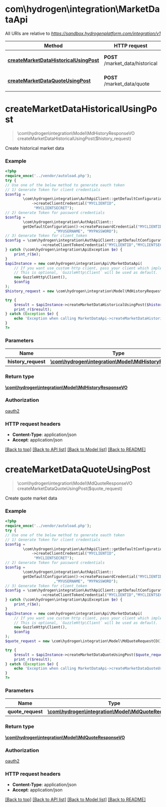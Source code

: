 # com\hydrogen\integration\MarketDataApi

All URIs are relative to *https://sandbox.hydrogenplatform.com/integration/v1*

Method | HTTP request | Description
------------- | ------------- | -------------
[**createMarketDataHistoricalUsingPost**](MarketDataApi.md#createMarketDataHistoricalUsingPost) | **POST** /market_data/historical | Create historical market data
[**createMarketDataQuoteUsingPost**](MarketDataApi.md#createMarketDataQuoteUsingPost) | **POST** /market_data/quote | Create quote market data


# **createMarketDataHistoricalUsingPost**
> \com\hydrogen\integration\Model\MdHistoryResponseVO createMarketDataHistoricalUsingPost($history_request)

Create historical market data

### Example
```php
<?php
require_once('../vendor/autoload.php');
try {
// Use one of the below method to generate oauth token
// 1) Generate Token for client credentials
$config =
        \com\hydrogen\integration\AuthApiClient::getDefaultConfiguration()
            ->createClientCredential("MYCLIENTID",
             "MYCLIENTSECRET");
// 2) Generate Token for password credentials
$config =
        \com\hydrogen\integration\AuthApiClient::
        getDefaultConfiguration()->createPasswordCredential("MYCLIENTID","MYCLIENTSECRET"
                      ,"MYUSERNAME", "MYPASSWORD");
// 3) Generate Token for client_token
$config = \com\hydrogen\integration\AuthApiClient::getDefaultConfiguration()
                ->createClientTokenCredential("MYCLIENTID","MYCLIENTSECRET", "CLIENT_TOKEN");
} catch (\com\hydrogen\integration\ApiException $e) {
    print_r($e);
}
$apiInstance = new com\hydrogen\integration\Api\MarketDataApi(
    // If you want use custom http client, pass your client which implements `GuzzleHttp\ClientInterface`.
    // This is optional, `GuzzleHttp\Client` will be used as default.
    new GuzzleHttp\Client(),
    $config
);
$history_request = new \com\hydrogen\integration\Model\MdHistoryRequestCO(); // \com\hydrogen\integration\Model\MdHistoryRequestCO | historyRequest

try {
    $result = $apiInstance->createMarketDataHistoricalUsingPost($history_request);
    print_r($result);
} catch (Exception $e) {
    echo 'Exception when calling MarketDataApi->createMarketDataHistoricalUsingPost: ', $e->getMessage(), PHP_EOL;
}
?>
```

### Parameters

Name | Type | Description  | Notes
------------- | ------------- | ------------- | -------------
 **history_request** | [**\com\hydrogen\integration\Model\MdHistoryRequestCO**](../Model/MdHistoryRequestCO.md)| historyRequest |

### Return type

[**\com\hydrogen\integration\Model\MdHistoryResponseVO**](../Model/MdHistoryResponseVO.md)

### Authorization

[oauth2](../../README.md#oauth2)

### HTTP request headers

 - **Content-Type**: application/json
 - **Accept**: application/json

[[Back to top]](#) [[Back to API list]](../../README.md#documentation-for-api-endpoints) [[Back to Model list]](../../README.md#documentation-for-models) [[Back to README]](../../README.md)

# **createMarketDataQuoteUsingPost**
> \com\hydrogen\integration\Model\MdQuoteResponseVO createMarketDataQuoteUsingPost($quote_request)

Create quote market data

### Example
```php
<?php
require_once('../vendor/autoload.php');
try {
// Use one of the below method to generate oauth token
// 1) Generate Token for client credentials
$config =
        \com\hydrogen\integration\AuthApiClient::getDefaultConfiguration()
            ->createClientCredential("MYCLIENTID",
             "MYCLIENTSECRET");
// 2) Generate Token for password credentials
$config =
        \com\hydrogen\integration\AuthApiClient::
        getDefaultConfiguration()->createPasswordCredential("MYCLIENTID","MYCLIENTSECRET"
                      ,"MYUSERNAME", "MYPASSWORD");
// 3) Generate Token for client_token
$config = \com\hydrogen\integration\AuthApiClient::getDefaultConfiguration()
                ->createClientTokenCredential("MYCLIENTID","MYCLIENTSECRET", "CLIENT_TOKEN");
} catch (\com\hydrogen\integration\ApiException $e) {
    print_r($e);
}
$apiInstance = new com\hydrogen\integration\Api\MarketDataApi(
    // If you want use custom http client, pass your client which implements `GuzzleHttp\ClientInterface`.
    // This is optional, `GuzzleHttp\Client` will be used as default.
    new GuzzleHttp\Client(),
    $config
);
$quote_request = new \com\hydrogen\integration\Model\MdQuoteRequestCO(); // \com\hydrogen\integration\Model\MdQuoteRequestCO | quoteRequest

try {
    $result = $apiInstance->createMarketDataQuoteUsingPost($quote_request);
    print_r($result);
} catch (Exception $e) {
    echo 'Exception when calling MarketDataApi->createMarketDataQuoteUsingPost: ', $e->getMessage(), PHP_EOL;
}
?>
```

### Parameters

Name | Type | Description  | Notes
------------- | ------------- | ------------- | -------------
 **quote_request** | [**\com\hydrogen\integration\Model\MdQuoteRequestCO**](../Model/MdQuoteRequestCO.md)| quoteRequest |

### Return type

[**\com\hydrogen\integration\Model\MdQuoteResponseVO**](../Model/MdQuoteResponseVO.md)

### Authorization

[oauth2](../../README.md#oauth2)

### HTTP request headers

 - **Content-Type**: application/json
 - **Accept**: application/json

[[Back to top]](#) [[Back to API list]](../../README.md#documentation-for-api-endpoints) [[Back to Model list]](../../README.md#documentation-for-models) [[Back to README]](../../README.md)

